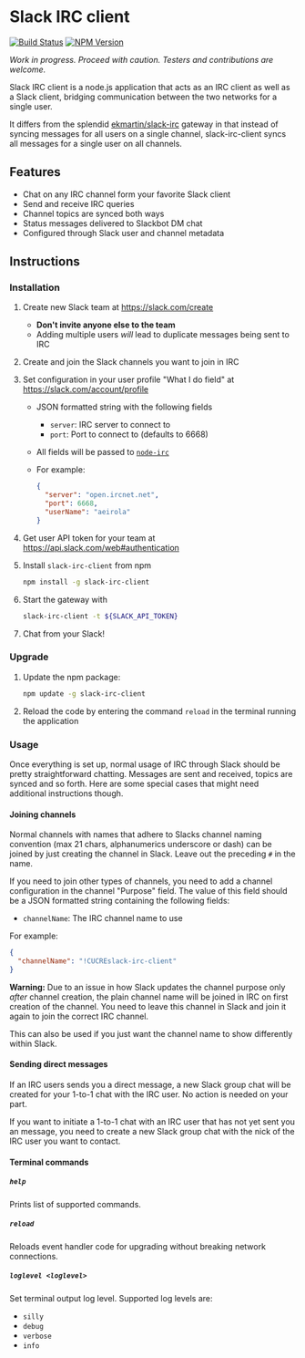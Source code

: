 Slack IRC client
================

[![Build Status](https://travis-ci.org/aeirola/slack-irc-client.svg?branch=master)](https://travis-ci.org/aeirola/slack-irc-client)
[![NPM Version](https://img.shields.io/npm/v/slack-irc-client.svg)](https://www.npmjs.com/package/slack-irc-client)

*Work in progress. Proceed with caution. Testers and contributions are welcome.*

Slack IRC client is a node.js application that acts as an IRC client as well as a Slack client, bridging communication between the two networks for a single user.

It differs from the splendid [ekmartin/slack-irc](https://github.com/ekmartin/slack-irc) gateway in that instead of syncing messages for all users on a single channel, slack-irc-client syncs all messages for a single user on all channels.




Features
--------

*  Chat on any IRC channel form your favorite Slack client
*  Send and receive IRC queries
*  Channel topics are synced both ways
*  Status messages delivered to Slackbot DM chat
*  Configured through Slack user and channel metadata




Instructions
------------

### Installation

1.  Create new Slack team at https://slack.com/create

    -  **Don't invite anyone else to the team**
    -  Adding multiple users *will* lead to duplicate messages being sent to IRC

2.  Create and join the Slack channels you want to join in IRC
3.  Set configuration in your user profile "What I do field" at https://slack.com/account/profile

    -  JSON formatted string with the following fields
        -  `server`: IRC server to connect to
        -  `port`: Port to connect to (defaults to 6668)
    -  All fields will be passed to [`node-irc`](http://node-irc.readthedocs.org/en/latest/API.html#irc.Client)
    -  For example:

        ```json
        {
          "server": "open.ircnet.net",
          "port": 6668,
          "userName": "aeirola"
        }
        ```

4.  Get user API token for your team at https://api.slack.com/web#authentication
5.  Install `slack-irc-client` from npm

    ```bash
    npm install -g slack-irc-client
    ```

6.  Start the gateway with

    ```bash
    slack-irc-client -t ${SLACK_API_TOKEN}
    ```

7.  Chat from your Slack!



### Upgrade

1.  Update the npm package:

    ```bash
    npm update -g slack-irc-client
    ```

2.  Reload the code by entering the command `reload` in the terminal running the application



### Usage

Once everything is set up, normal usage of IRC through Slack should be pretty straightforward chatting. Messages are sent and received, topics are synced and so forth. Here are some special cases that might need additional instructions though.


#### Joining channels

Normal channels with names that adhere to Slacks channel naming convention (max 21 chars, alphanumerics underscore or dash) can be joined by just creating the channel in Slack. Leave out the preceding `#` in the name.

If you need to join other types of channels, you need to add a channel configuration in the channel "Purpose" field. The value of this field should be a JSON formatted string containing the following fields:

*  `channelName`: The IRC channel name to use

For example:

```json
{
  "channelName": "!CUCREslack-irc-client"
}
```

**Warning:** Due to an issue in how Slack updates the channel purpose only *after* channel creation, the plain channel name will be joined in IRC on first creation of the channel. You need to leave this channel in Slack and join it again to join the correct IRC channel.

This can also be used if you just want the channel name to show differently within Slack.



#### Sending direct messages

If an IRC users sends you a direct message, a new Slack group chat will be created for your 1-to-1 chat with the IRC user. No action is needed on your part.

If you want to initiate a 1-to-1 chat with an IRC user that has not yet sent you an message, you need to create a new Slack group chat with the nick of the IRC user you want to contact.



#### Terminal commands

##### `help`

Prints list of supported commands.

##### `reload`

Reloads event handler code for upgrading without breaking network connections.

##### `loglevel <loglevel>`

Set terminal output log level. Supported log levels are:

*  `silly`
*  `debug`
*  `verbose`
*  `info`
